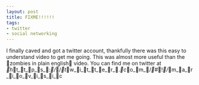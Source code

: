 ```yaml
---
layout: post
title: FIXME!!!!!!
tags:
- twitter
- social networking
---
```


I finally caved and got a twitter account, thankfully there was this easy to
understand video to get me going. This was almost more useful than the zombies
in plain english video.
You can find me on twitter at _h_t_t_p_s_:_/_/_t_w_i_t_t_e_r_._c_o_m_/_#_!_/_m_a_r_i_o_v_i_s_i_c

